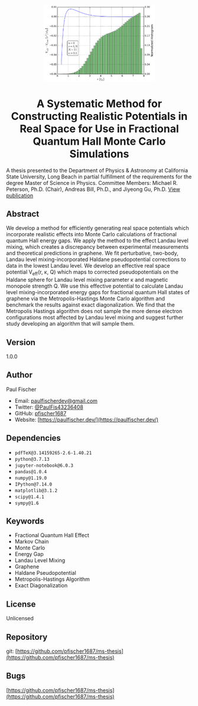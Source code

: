 <p align="center">
    <a href="https://www.proquest.com/docview/2779955260">
        <img alt="Histogram of radii sampled by Metropolis-Hastings Algorithm" src="./src/images/r-sample-hist.png" width=300 />
    </a>
</p>
<h1 align="center">
  A Systematic Method for Constructing Realistic Potentials in Real Space for Use in Fractional Quantum Hall Monte Carlo Simulations
</h1>

A thesis
presented to the Department of Physics & Astronomy at
California State University, Long Beach
in partial fulfillment
of the requirements for the degree
Master of Science in Physics. Committee Members:
Michael R. Peterson, Ph.D. (Chair),
Andreas Bill, Ph.D., and
Jiyeong Gu, Ph.D. [View publication](https://www.proquest.com/docview/2779955260)

## Abstract

We develop a method for efficiently generating real space potentials which incorporate
realistic effects into Monte Carlo calculations of fractional quantum Hall energy gaps. We
apply the method to the effect Landau level mixing, which creates a discrepancy between
experimental measurements and theoretical predictions in graphene. We fit perturbative,
two-body, Landau level mixing-incorporated Haldane pseudopotential corrections to data
in the lowest Landau level. We develop an effective real space potential V<sub>eff</sub>(r, κ, Q) which
maps to corrected pseudopotentials on the Haldane sphere for Landau level mixing parameter
κ and magnetic monopole strength Q. We use this effective potential to calculate
Landau level mixing-incorporated energy gaps for fractional quantum Hall states of
graphene via the Metropolis-Hastings Monte Carlo algorithm and benchmark the results
against exact diagonalization. We find that the Metropolis Hastings algorithm does not
sample the more dense electron configurations most affected by Landau level mixing and
suggest further study developing an algorithm that will sample them.

## Version

1.0.0

## Author

Paul Fischer

- Email: paulfischerdev@gmail.com
- Twitter: [@PaulFis43236408](https://twitter.com/PaulFis43236408)
- GitHub: [pfischer1687](https://github.com/pfischer1687)
- Website: [https://paulfischer.dev/](https://paulfischer.dev/)

## Dependencies

- `pdfTeX@3.14159265-2.6-1.40.21`
- `python@3.7.13`
- `jupyter-notebook@6.0.3`
- `pandas@1.0.4`
- `numpy@1.19.0`
- `IPython@7.14.0`
- `matplotlib@3.1.2`
- `scipy@1.4.1`
- `sympy@1.6`

## Keywords

- Fractional Quantum Hall Effect
- Markov Chain
- Monte Carlo
- Energy Gap
- Landau Level Mixing
- Graphene
- Haldane Pseudopotential
- Metropolis-Hastings Algorithm
- Exact Diagonalization

## License

Unlicensed

## Repository

git: [https://github.com/pfischer1687/ms-thesis](https://github.com/pfischer1687/ms-thesis)

## Bugs

[https://github.com/pfischer1687/ms-thesis](https://github.com/pfischer1687/ms-thesis)
